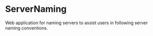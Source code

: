 # ServerNaming

Web application for naming servers to assist users in following server naming conventions.